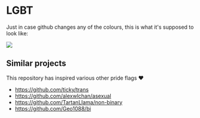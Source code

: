 # LGBT

Just in case github changes any of the colours,
this is what it's supposed to look like:

![](shot.png)

## Similar projects

This repository has inspired various other pride flags ❤

- https://github.com/ticky/trans
- https://github.com/alexwlchan/asexual
- https://github.com/TartanLlama/non-binary
- https://github.com/Geo1088/bi

